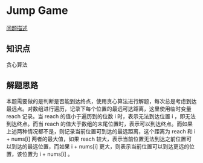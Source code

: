 # Jump Game

[问题描述](https://leetcode.com/problems/jump-game/)

## 知识点

贪心算法

## 解题思路

本题需要做的是判断是否能到达终点，使用贪心算法进行解题，每次总是考虑到达最远点。对数组进行遍历，记录下每个位置的最远可达距离，这里使用临时变量 reach 记录。当 reach 的值小于遍历到的位数 i 时，表示无法到达位置 i ，即无法到达终点。而当 reach 的值大于数组的末尾位置时，表示可以到达终点。而如果上述两种情况都不是，则记录当前位置可到达的最远距离，这个距离为 reach 和 i + nums[i] 两者的最大值，如果 reach 较大，表示当前位置无法到达之前位置可以到达的最远位置，而如果 i + nums[i] 更大，则表示当前位置可以到达更远的位置，该位置为 i + nums[i] 。
